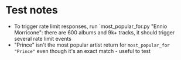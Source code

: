 # Test notes

* To trigger rate limit responses, run `most_popular_for.py "Ennio Morricone":
   there are 600 albums and 9k+ tracks, it should trigger several rate limit events
* "Prince" isn't the most popular artist return for `most_popular_for "Prince"`
   even though it's an exact match - useful to test